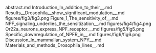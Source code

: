 abstract.md
Introduction_In_addition_to_their__.md
Results__Drosophila__show_significant_modulation__.md
figures/fig3/fig3.png
Figure_1_The_sensitivity_of__.md
NPF_signaling_underlies_the_sensitization__.md
figures/fig4/fig4.png
Or22a_neurons_express_NPF_receptor__.md
figures/fig5/fig5.png
Specific_downregulation_of_NPFR_in__.md
figures/fig6/fig6.png
Discussion_In_mammalian_system_NPY__.md
Materials_and_methods_Drosophila_lines__.md
